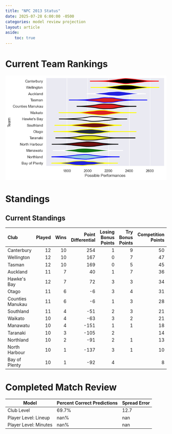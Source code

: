 ```yaml
---  
title: "NPC 2013 Status"  
date: 2025-07-28 6:00:00 -0500  
categories: model review projection  
layout: article  
aside:  
    toc: true  
---
```

# Current Team Rankings


![Club Rankings](plots/rankings_NPC_2013.png)
# Standings

## Current Standings


| Club             |   Played |   Wins |   Point Differential |   Losing Bonus Points |   Try Bonus Points |   Competition Points |
|:-----------------|---------:|-------:|---------------------:|----------------------:|-------------------:|---------------------:|
| Canterbury       |       12 |     10 |                  254 |                     1 |                  9 |                   50 |
| Wellington       |       12 |     10 |                  167 |                     0 |                  7 |                   47 |
| Tasman           |       12 |     10 |                  169 |                     0 |                  5 |                   45 |
| Auckland         |       11 |      7 |                   40 |                     1 |                  7 |                   36 |
| Hawke's Bay      |       12 |      7 |                   72 |                     3 |                  3 |                   34 |
| Otago            |       11 |      6 |                   -6 |                     3 |                  4 |                   31 |
| Counties Manukau |       11 |      6 |                   -6 |                     1 |                  3 |                   28 |
| Southland        |       11 |      4 |                  -51 |                     2 |                  3 |                   21 |
| Waikato          |       10 |      4 |                  -63 |                     3 |                  2 |                   21 |
| Manawatu         |       10 |      4 |                 -151 |                     1 |                  1 |                   18 |
| Taranaki         |       10 |      3 |                 -105 |                     2 |                    |                   14 |
| Northland        |       10 |      2 |                  -91 |                     2 |                  1 |                   13 |
| North Harbour    |       10 |      1 |                 -137 |                     3 |                  1 |                   10 |
| Bay of Plenty    |       10 |      1 |                  -92 |                     4 |                    |                    8 |



# Completed Match Review


| Model | Percent Correct Predictions | Spread Error |
| ------ | ------ | ------ |
| Club Level | 69.7% | 12.7 |
| Player Level: Lineup | nan% | nan |
| Player Level: Minutes | nan% | nan |


